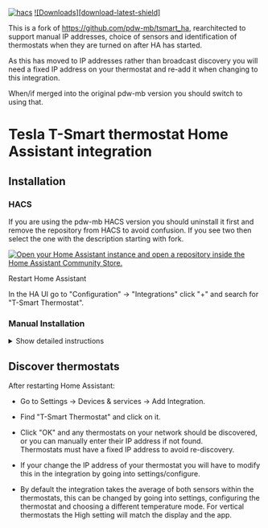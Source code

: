 [![hacs][hacsbadge]][hacs]
[![Downloads][download-latest-shield]](Downloads)

This is a fork of https://github.com/pdw-mb/tsmart_ha, rearchitected to support manual IP addresses, choice of sensors and identification of thermostats when they are turned on after HA has started.

As this has moved to IP addresses rather than broadcast discovery you will need a fixed IP address on your thermostat and re-add it when changing to this integration.

When/if merged into the original pdw-mb version you should switch to using that.

# Tesla T-Smart thermostat Home Assistant integration

## Installation

### HACS

If you are using the pdw-mb HACS version you should uninstall it first and remove the repository from HACS to avoid confusion. If you see two then select the one with the description starting with fork.

[![Open your Home Assistant instance and open a repository inside the Home Assistant Community Store.](https://my.home-assistant.io/badges/hacs_repository.svg)](https://my.home-assistant.io/redirect/hacs_repository/?owner=andrew-codechimp&repository=tsmart_ha&category=Integration)

Restart Home Assistant  

In the HA UI go to "Configuration" -> "Integrations" click "+" and search for "T-Smart Thermostat".

### Manual Installation

<details>
<summary>Show detailed instructions</summary>

Installation via HACS is recommended, but a manual setup is supported.

* Manually copy custom_components/t_smart folder from latest release to custom_components folder in your config folder.
* Restart Home Assistant.
* In the HA UI go to "Configuration" -> "Integrations" click "+" and search for "T-Smart Thermostat"
</details>

## Discover thermostats

After restarting Home Assistant:

* Go to Settings -> Devices & services -> Add Integration.

* Find "T-Smart Thermostat" and click on it.

* Click "OK" and any thermostats on your network should be discovered, or you can manually enter their IP address if not found.  
Thermostats must have a fixed IP address to avoid re-discovery.

* If your change the IP address of your thermostat you will have to modify this in the integration by going into settings/configure.

* By default the integration takes the average of both sensors within the thermostats, this can be changed by going into settings, configuring the thermostat and choosing a different temperature mode. For vertical thermostats the High setting will match the display and the app.

<!---->
[hacs]: https://github.com/hacs/integration
[hacsbadge]: https://img.shields.io/badge/HACS-Default-41BDF5.svg?style=for-the-badge
